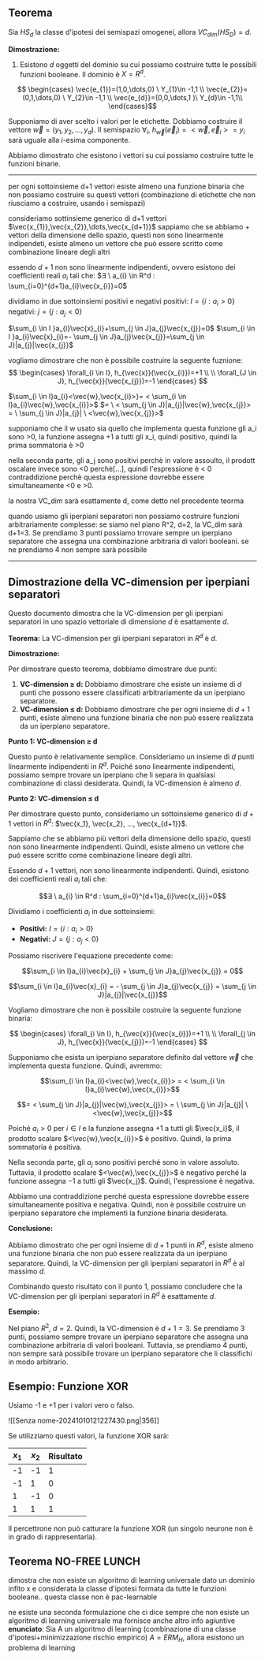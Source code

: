 ## Teorema

Sia $HS_d$ la classe d'ipotesi dei semispazi omogenei, allora $VC_{dim}(HS_D)=d$.

**Dimostrazione:**

1) Esistono $d$ oggetti del dominio su cui possiamo costruire tutte le possibili funzioni booleane. Il dominio è $X=R^d$.

$$
\begin{cases}
\vec{e_{1}}=(1,0,\dots,0) \ Y_{1}\in -1,1 \\
\vec{e_{2}}=(0,1,\dots,0) \ Y_{2}\in -1,1 \\
\vec{e_{d}}=(0,0,\dots,1 )\ Y_{d}\in -1,1\\
\end{cases}$$

Supponiamo di aver scelto i valori per le etichette. 
Dobbiamo costruire il vettore $\vec{w}=(y_{1},y_{2},\dots,y_{d})$. 
Il semispazio $\forall_{i}, \ h_{\vec{w}}(\vec{e}_{i})= <\vec{w},\vec{e}_{i}> =y_{i}$ sarà uguale alla $i$-esima componente.

Abbiamo dimostrato che esistono i vettori su cui possiamo costruire tutte le funzioni binarie. 

---
per ogni sottoinsieme d+1 vettori esiste almeno una funzione binaria che non possiamo costruire su questi vettori (combinazione di etichette che non riusciamo a costruire, usando i semispazi)

consideriamo sottinsieme generico di d+1 vettori $\vec{x_{1}},\vec{x_{2}},\dots,\vec{x_{d+1}}$
sappiamo che se abbiamo + vettori della dimensione dello spazio, questi non sono linearmente indipendeti, esiste almeno un vettore che può essere scritto come combinazione lineare degli altri

essendo $d+1$ non sono linearmente indipendenti, ovvero esistono dei coefficienti reali $a_i$ tali che: $∃ \ a_{i} \in R^d : \sum_{i=0}^{d+1}a_{i}\vec{x_{i}}=0$

dividiamo in due sottoinsiemi positivi e negativi
positivi: $I=\{ i:a_{i}>0 \}$
negativi: $j=\{ j:a_{j}<0 \}$

$\sum_{i \in I  }a_{i}\vec{x}_{i}+\sum_{j \in J}a_{j}\vec{x_{j}}=0$
$\sum_{i \in I  }a_{i}\vec{x}_{i}=- \sum_{j \in J}a_{j}\vec{x_{j}}=\sum_{j \in J}|a_{j}|\vec{x_{j}}$


vogliamo dimostrare che non è possibile costruire la seguente fuznione:
$$
\begin{cases}
\forall_{i \in I}, h_{\vec{x}}(\vec{x_{i}})=+1 \\ \\
\forall_{J \in J}, h_{\vec{x}}(\vec{x_{j}})=-1
\end{cases}
$$

$\sum_{i \in I}a_{i}<\vec{w},\vec{x_{i}>}= < \sum_{i \in I}a_{i}\vec{w},\vec{x_{i}}>$
$= \ < \sum_{j \in J}|a_{j}|\vec{w},\vec{x_{j}}> = \  \sum_{j \in J}|a_{j}| \ <\vec{w},\vec{x_{j}}>$

supponiamo che il w usato sia quello che implementa questa funzione
gli a_i sono >0, la funzione assegna +1 a tutti gli x_i, quindi positivo, quindi la prima sommatoria è >0

nella seconda parte, gli a_j sono positivi perchè in valore assoulto, il prodott oscalare invece sono <0 perchè[...], quindi l'espressione è < 0
contraddizione perchè questa espressione dovrebbe essere simultaneamente <0 e >0.

la nostra VC_dim sarà esattamente d, come detto nel precedente teorma

quando usiamo gli iperpiani separatori non possiamo costruire funzioni arbitrariamente complesse: se siamo nel piano R^2, d=2, la VC_dim sarà d+1=3. Se prendiamo 3 punti possiamo trrovare sempre un iperpiano separatore che assegna una combinazione arbitraria di valori booleani. se ne prendiamo 4 non sempre sarà possibile

---

## Dimostrazione della VC-dimension per iperpiani separatori

Questo documento dimostra che la VC-dimension per gli iperpiani separatori in uno spazio vettoriale di dimensione $d$ è esattamente $d$.

**Teorema:** La VC-dimension per gli iperpiani separatori in $R^d$ è $d$.

**Dimostrazione:**

Per dimostrare questo teorema, dobbiamo dimostrare due punti:

1. **VC-dimension ≥ d:**  Dobbiamo dimostrare che esiste un insieme di $d$ punti che possono essere classificati arbitrariamente da un iperpiano separatore.
2. **VC-dimension ≤ d:** Dobbiamo dimostrare che per ogni insieme di $d+1$ punti, esiste almeno una funzione binaria che non può essere realizzata da un iperpiano separatore.

**Punto 1: VC-dimension ≥ d**

Questo punto è relativamente semplice. Consideriamo un insieme di $d$ punti linearmente indipendenti in $R^d$. Poiché sono linearmente indipendenti, possiamo sempre trovare un iperpiano che li separa in qualsiasi combinazione di classi desiderata. Quindi, la VC-dimension è almeno $d$.

**Punto 2: VC-dimension ≤ d**

Per dimostrare questo punto, consideriamo un sottoinsieme generico di $d+1$ vettori in $R^d$: $\vec{x_1}, \vec{x_2}, ..., \vec{x_{d+1}}$.

Sappiamo che se abbiamo più vettori della dimensione dello spazio, questi non sono linearmente indipendenti. Quindi, esiste almeno un vettore che può essere scritto come combinazione lineare degli altri.

Essendo $d+1$ vettori, non sono linearmente indipendenti. Quindi, esistono dei coefficienti reali $a_i$ tali che:

$$∃ \ a_{i} \in R^d : \sum_{i=0}^{d+1}a_{i}\vec{x_{i}}=0$$

Dividiamo i coefficienti $a_i$ in due sottoinsiemi:

* **Positivi:** $I = \{ i: a_{i} > 0 \}$
* **Negativi:** $J = \{ j: a_{j} < 0 \}$

Possiamo riscrivere l'equazione precedente come:

$$\sum_{i \in I}a_{i}\vec{x}_{i} + \sum_{j \in J}a_{j}\vec{x_{j}} = 0$$

$$\sum_{i \in I}a_{i}\vec{x}_{i} = - \sum_{j \in J}a_{j}\vec{x_{j}} = \sum_{j \in J}|a_{j}|\vec{x_{j}}$$

Vogliamo dimostrare che non è possibile costruire la seguente funzione binaria:

$$
\begin{cases}
\forall_{i \in I}, h_{\vec{x}}(\vec{x_{i}})=+1 \\ \\
\forall_{j \in J}, h_{\vec{x}}(\vec{x_{j}})=-1
\end{cases}
$$

Supponiamo che esista un iperpiano separatore definito dal vettore $\vec{w}$ che implementa questa funzione. Quindi, avremmo:

$$\sum_{i \in I}a_{i}<\vec{w},\vec{x_{i}}> = < \sum_{i \in I}a_{i}\vec{w},\vec{x_{i}}>$$

$$= < \sum_{j \in J}|a_{j}|\vec{w},\vec{x_{j}}> = \  \sum_{j \in J}|a_{j}| \ <\vec{w},\vec{x_{j}}>$$

Poiché $a_i > 0$ per $i \in I$ e la funzione assegna $+1$ a tutti gli $\vec{x_i}$, il prodotto scalare $<\vec{w},\vec{x_{i}}>$ è positivo. Quindi, la prima sommatoria è positiva.

Nella seconda parte, gli $a_j$ sono positivi perché sono in valore assoluto. Tuttavia, il prodotto scalare $<\vec{w},\vec{x_{j}}>$ è negativo perché la funzione assegna $-1$ a tutti gli $\vec{x_j}$. Quindi, l'espressione è negativa.

Abbiamo una contraddizione perché questa espressione dovrebbe essere simultaneamente positiva e negativa. Quindi, non è possibile costruire un iperpiano separatore che implementi la funzione binaria desiderata.

**Conclusione:**

Abbiamo dimostrato che per ogni insieme di $d+1$ punti in $R^d$, esiste almeno una funzione binaria che non può essere realizzata da un iperpiano separatore. Quindi, la VC-dimension per gli iperpiani separatori in $R^d$ è al massimo $d$.

Combinando questo risultato con il punto 1, possiamo concludere che la VC-dimension per gli iperpiani separatori in $R^d$ è esattamente $d$.

**Esempio:**

Nel piano $R^2$, $d=2$. Quindi, la VC-dimension è $d+1=3$. Se prendiamo 3 punti, possiamo sempre trovare un iperpiano separatore che assegna una combinazione arbitraria di valori booleani. Tuttavia, se prendiamo 4 punti, non sempre sarà possibile trovare un iperpiano separatore che li classifichi in modo arbitrario.




## Esempio: Funzione XOR

Usiamo -1 e +1 per i valori vero o falso.

![[Senza nome-20241010121227430.png|356]]

Se utilizziamo questi valori, la funzione XOR sarà:

| $x_1$ | $x_2$ | Risultato |
| ----- | ----- | --------- |
| -1    | -1    | 1         |
| -1    | 1     | 0         |
| 1     | -1    | 0         |
| 1     | 1     | 1         |

Il percettrone non può catturare la funzione XOR (un singolo neurone non è in grado di rappresentarla). 

## Teorema NO-FREE LUNCH
dimostra che non esiste un algoritmo di learning universale
dato un dominio infito x e considerata la classe d'ipotesi formata da tutte le funzioni booleane.. questa classe non è pac-learnable

ne esiste una seconda formulazione che ci dice sempre che non esiste un algoritmo di learning universale ma fornisce anche altro info agiuntive
**enunciato**: Sia A un algoritmo di learning (combinazione di una classe d'ipotesi+minimizzazione rischio empirico) $A=ERM_H$, allora esistono un problema di learning 
